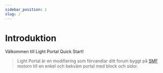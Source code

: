 ```yaml
---
sidebar_position: 1
slug: /
---
```


# Introduktion

Välkommen till Light Portal Quick Start!

> Light Portal är en modifiering som förvandlar ditt forum byggt på [SMF](https://www.simplemachines.org) motorn till en enkel och bekväm portal med block och sidor.
